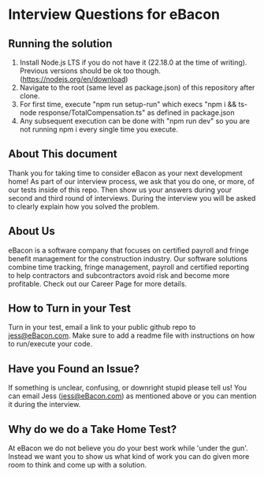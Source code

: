 # Interview Questions for eBacon

## Running the solution
1. Install Node.js LTS if you do not have it (22.18.0 at the time of writing). Previous versions should be ok too though. (https://nodejs.org/en/download)
2. Navigate to the root (same level as package.json) of this repository after clone.
3. For first time, execute "npm run setup-run" which execs "npm i && ts-node response/TotalCompensation.ts" as defined in package.json
4. Any subsequent execution can be done with "npm run dev" so you are not running npm i every single time you execute. 

## About This document
Thank you for taking time to consider eBacon as your next development home! As part of our interview process, we ask that you do one, or more, of our tests inside of this repo. Then show us your answers during your second and third round of interviews. During the interview you will be asked to clearly explain how you solved the problem.

## About Us
eBacon is a software company that focuses on certified payroll and fringe benefit management for the construction industry. Our software solutions combine time tracking, fringe management, payroll and certified reporting to help contractors and subcontractors avoid risk and become more profitable. Check out our Career Page for more details.

## How to Turn in your Test
Turn in your test, email a link to your public github repo to jess@eBacon.com. Make sure to add a readme file with instructions on how to run/execute your code.

## Have you Found an Issue?
If something is unclear, confusing, or downright stupid please tell us! You can email Jess (jess@eBacon.com) as mentioned above or you can mention it during the interview.

## Why do we do a Take Home Test?
At eBacon we do not believe you do your best work while 'under the gun'. Instead we want you to show us what kind of work you can do given more room to think and come up with a solution.
